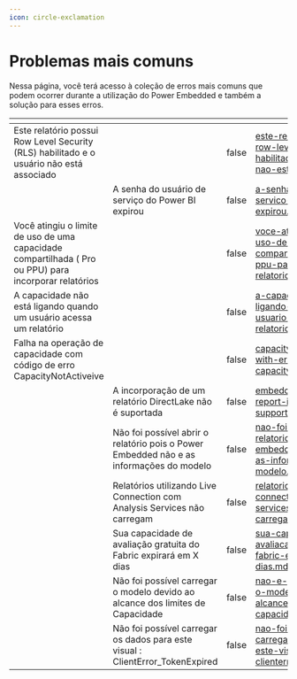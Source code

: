 ```yaml
---
icon: circle-exclamation
---
```


# Problemas mais comuns

Nessa página, você terá acesso à coleção de erros mais comuns que podem ocorrer durante a utilização do Power Embedded e também a solução para esses erros.



<table data-view="cards" data-full-width="false"><thead><tr><th></th><th></th><th data-hidden data-type="checkbox"></th><th data-hidden data-type="content-ref"></th><th data-hidden data-type="files"></th><th data-hidden data-card-cover data-type="files"></th><th data-hidden data-type="content-ref"></th><th data-hidden data-type="content-ref"></th></tr></thead><tbody><tr><td>Este relatório possui Row Level Security (RLS) habilitado e o usuário não está associado</td><td></td><td>false</td><td><a href="este-relatorio-possui-row-level-security-rls-habilitado-e-o-usuario-nao-esta-associado.md">este-relatorio-possui-row-level-security-rls-habilitado-e-o-usuario-nao-esta-associado.md</a></td><td><a href="../../.gitbook/assets/image 1.png">image 1.png</a></td><td><a href="../../.gitbook/assets/Group 1.png">Group 1.png</a></td><td><a href="este-relatorio-possui-row-level-security-rls-habilitado-e-o-usuario-nao-esta-associado.md">este-relatorio-possui-row-level-security-rls-habilitado-e-o-usuario-nao-esta-associado.md</a></td><td></td></tr><tr><td></td><td> A senha do usuário de serviço do Power BI expirou</td><td>false</td><td><a href="a-senha-do-usuario-de-servico-do-power-bi-expirou.md">a-senha-do-usuario-de-servico-do-power-bi-expirou.md</a></td><td></td><td><a href="../../.gitbook/assets/Group 2 (1).png">Group 2 (1).png</a></td><td><a href="a-senha-do-usuario-de-servico-do-power-bi-expirou.md">a-senha-do-usuario-de-servico-do-power-bi-expirou.md</a></td><td></td></tr><tr><td>Você atingiu o limite de uso de uma capacidade compartilhada ( Pro ou PPU) para incorporar relatórios</td><td></td><td>false</td><td><a href="voce-atingiu-o-limite-de-uso-de-uma-capacidade-compartilhada-pro-ou-ppu-para-embeddar-relatorios.md">voce-atingiu-o-limite-de-uso-de-uma-capacidade-compartilhada-pro-ou-ppu-para-embeddar-relatorios.md</a></td><td></td><td><a href="../../.gitbook/assets/Group 3.png">Group 3.png</a></td><td><a href="voce-atingiu-o-limite-de-uso-de-uma-capacidade-compartilhada-pro-ou-ppu-para-embeddar-relatorios.md">voce-atingiu-o-limite-de-uso-de-uma-capacidade-compartilhada-pro-ou-ppu-para-embeddar-relatorios.md</a></td><td><a href="voce-atingiu-o-limite-de-uso-de-uma-capacidade-compartilhada-pro-ou-ppu-para-embeddar-relatorios.md">voce-atingiu-o-limite-de-uso-de-uma-capacidade-compartilhada-pro-ou-ppu-para-embeddar-relatorios.md</a></td></tr><tr><td>A capacidade não está ligando quando um usuário acessa um relatório</td><td></td><td>false</td><td><a href="a-capacidade-nao-esta-ligando-quando-um-usuario-acessa-um-relatorio.md">a-capacidade-nao-esta-ligando-quando-um-usuario-acessa-um-relatorio.md</a></td><td></td><td><a href="../../.gitbook/assets/Group 4 (2).png">Group 4 (2).png</a></td><td><a href="a-capacidade-nao-esta-ligando-quando-um-usuario-acessa-um-relatorio.md">a-capacidade-nao-esta-ligando-quando-um-usuario-acessa-um-relatorio.md</a></td><td><a href="a-capacidade-nao-esta-ligando-quando-um-usuario-acessa-um-relatorio.md">a-capacidade-nao-esta-ligando-quando-um-usuario-acessa-um-relatorio.md</a></td></tr><tr><td>Falha na operação de capacidade com código de erro CapacityNotActiveive</td><td></td><td>false</td><td><a href="capacity-operation-failed-with-error-code-capacitynotactive.md">capacity-operation-failed-with-error-code-capacitynotactive.md</a></td><td></td><td><a href="../../.gitbook/assets/Group 5.png">Group 5.png</a></td><td><a href="capacity-operation-failed-with-error-code-capacitynotactive.md">capacity-operation-failed-with-error-code-capacitynotactive.md</a></td><td><a href="capacity-operation-failed-with-error-code-capacitynotactive.md">capacity-operation-failed-with-error-code-capacitynotactive.md</a></td></tr><tr><td></td><td>A incorporação de um relatório DirectLake não é suportada</td><td>false</td><td><a href="embedding-a-directlake-report-is-not-supported.md">embedding-a-directlake-report-is-not-supported.md</a></td><td></td><td><a href="../../.gitbook/assets/Group 6 (2).png">Group 6 (2).png</a></td><td><a href="embedding-a-directlake-report-is-not-supported.md">embedding-a-directlake-report-is-not-supported.md</a></td><td><a href="embedding-a-directlake-report-is-not-supported.md">embedding-a-directlake-report-is-not-supported.md</a></td></tr><tr><td></td><td>Não foi possível abrir o relatório pois o Power Embedded não e as informações do modelo</td><td>false</td><td><a href="nao-foi-possivel-abrir-o-relatorio-pois-o-power-embedded-nao-enviou-as-informacoes-do-modelo.md">nao-foi-possivel-abrir-o-relatorio-pois-o-power-embedded-nao-enviou-as-informacoes-do-modelo.md</a></td><td></td><td><a href="../../.gitbook/assets/Group 7 (2).png">Group 7 (2).png</a></td><td><a href="nao-foi-possivel-abrir-o-relatorio-pois-o-power-embedded-nao-enviou-as-informacoes-do-modelo.md">nao-foi-possivel-abrir-o-relatorio-pois-o-power-embedded-nao-enviou-as-informacoes-do-modelo.md</a></td><td><a href="nao-foi-possivel-abrir-o-relatorio-pois-o-power-embedded-nao-enviou-as-informacoes-do-modelo.md">nao-foi-possivel-abrir-o-relatorio-pois-o-power-embedded-nao-enviou-as-informacoes-do-modelo.md</a></td></tr><tr><td></td><td>Relatórios utilizando Live Connection com Analysis Services não carregam</td><td>false</td><td><a href="relatorios-utilizando-live-connection-com-analysis-services-nao-carregam.md">relatorios-utilizando-live-connection-com-analysis-services-nao-carregam.md</a></td><td></td><td><a href="../../.gitbook/assets/Group 9.png">Group 9.png</a></td><td><a href="relatorios-utilizando-live-connection-com-analysis-services-nao-carregam.md">relatorios-utilizando-live-connection-com-analysis-services-nao-carregam.md</a></td><td><a href="relatorios-utilizando-live-connection-com-analysis-services-nao-carregam.md">relatorios-utilizando-live-connection-com-analysis-services-nao-carregam.md</a></td></tr><tr><td></td><td>Sua capacidade de avaliação gratuita do Fabric expirará em X dias</td><td>false</td><td><a href="sua-capacidade-de-avaliacao-gratuita-do-fabric-expirara-em-x-dias.md">sua-capacidade-de-avaliacao-gratuita-do-fabric-expirara-em-x-dias.md</a></td><td></td><td><a href="../../.gitbook/assets/Group 10.png">Group 10.png</a></td><td><a href="sua-capacidade-de-avaliacao-gratuita-do-fabric-expirara-em-x-dias.md">sua-capacidade-de-avaliacao-gratuita-do-fabric-expirara-em-x-dias.md</a></td><td><a href="sua-capacidade-de-avaliacao-gratuita-do-fabric-expirara-em-x-dias.md">sua-capacidade-de-avaliacao-gratuita-do-fabric-expirara-em-x-dias.md</a></td></tr><tr><td></td><td>Não foi possível carregar o modelo devido ao alcance dos limites de Capacidade</td><td>false</td><td><a href="nao-e-possivel-carregar-o-modelo-devido-ao-alcance-dos-limites-de-capacidade.md">nao-e-possivel-carregar-o-modelo-devido-ao-alcance-dos-limites-de-capacidade.md</a></td><td></td><td><a href="../../.gitbook/assets/Group 11.png">Group 11.png</a></td><td><a href="nao-e-possivel-carregar-o-modelo-devido-ao-alcance-dos-limites-de-capacidade.md">nao-e-possivel-carregar-o-modelo-devido-ao-alcance-dos-limites-de-capacidade.md</a></td><td><a href="nao-e-possivel-carregar-o-modelo-devido-ao-alcance-dos-limites-de-capacidade.md">nao-e-possivel-carregar-o-modelo-devido-ao-alcance-dos-limites-de-capacidade.md</a></td></tr><tr><td></td><td>Não foi possível carregar os dados para este visual : ClientError_TokenExpired</td><td>false</td><td><a href="nao-foi-possivel-carregar-os-dados-para-este-visual-clienterror_tokenexpired.md">nao-foi-possivel-carregar-os-dados-para-este-visual-clienterror_tokenexpired.md</a></td><td></td><td><a href="../../.gitbook/assets/Group 12 (1).png">Group 12 (1).png</a></td><td><a href="nao-foi-possivel-carregar-os-dados-para-este-visual-clienterror_tokenexpired.md">nao-foi-possivel-carregar-os-dados-para-este-visual-clienterror_tokenexpired.md</a></td><td><a href="nao-foi-possivel-carregar-os-dados-para-este-visual-clienterror_tokenexpired.md">nao-foi-possivel-carregar-os-dados-para-este-visual-clienterror_tokenexpired.md</a></td></tr></tbody></table>

